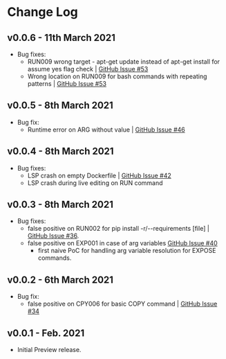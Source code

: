 # Change Log

## v0.0.6 - 11th March 2021

- Bug fixes:
  - RUN009 wrong target - apt-get update instead of apt-get install for assume yes flag check |
    [GitHub Issue #53](https://github.com/CreMindES/whalelint/issues/53)
  - Wrong location on RUN009 for bash commands with repeating patterns |
    [GitHub Issue #53](https://github.com/CreMindES/whalelint/issues/53)

## v0.0.5 - 8th March 2021

- Bug fix:
  - Runtime error on ARG without value | [GitHub Issue #46](https://github.com/CreMindES/whalelint/issues/46)

## v0.0.4 - 8th March 2021

- Bug fixes:
  - LSP crash on empty Dockerfile | [GitHub Issue #42](https://github.com/CreMindES/whalelint/issues/42)
  - LSP crash during live editing on RUN command

## v0.0.3 - 8th March 2021

- Bug fixes:
  - false positive on RUN002 for pip install -r/--requirements [file] | [GitHub Issue #36](https://github.com/CreMindES/whalelint/issues/36).
  - false positive on EXP001 in case of arg variables [GitHub Issue #40](https://github.com/CreMindES/whalelint/issues/40)
    - first naive PoC for handling arg variable resolution for EXPOSE commands.

## v0.0.2 - 6th March 2021

- Bug fix:
  - false positive on CPY006 for basic COPY command | [GitHub Issue #34](https://github.com/CreMindES/whalelint/issues/34)

## v0.0.1 - Feb. 2021

- Initial Preview release.